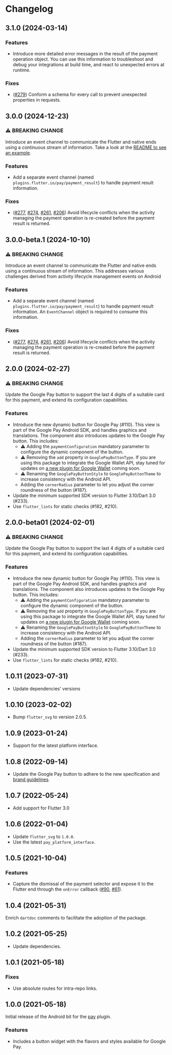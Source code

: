 # Changelog

## 3.1.0 (2024-03-14)

### Features

* Introduce more detailed error messages in the result of the payment operation object. You can use this information to  troubleshoot and debug your integrations at build time, and react to unexpected errors at runtime.

### Fixes
* ([#279](https://github.com/google-pay/flutter-plugin/issues/279)) Conform a schema for every call to prevent unexpected properties in requests.

## 3.0.0 (2024-12-23)
### ⚠ BREAKING CHANGE
Introduce an event channel to communicate the Flutter and native ends using a continuous stream of information. Take a look at the [README to see an example](../pay/README.md#handling-a-payment-result-response-android-only).

### Features

* Add a separate event channel (named `plugins.flutter.io/pay/payment_result`) to handle payment result information.

### Fixes
* ([#277](https://github.com/google-pay/flutter-plugin/issues/277), [#274](https://github.com/google-pay/flutter-plugin/issues/274), [#261](https://github.com/google-pay/flutter-plugin/issues/261), [#206](https://github.com/google-pay/flutter-plugin/issues/206)) Avoid lifecycle conflicts when the activity managing the payment operation is re-created before the payment result is returned.

## 3.0.0-beta.1 (2024-10-10)
### ⚠ BREAKING CHANGE
Introduce an event channel to communicate the Flutter and native ends using a continuous stream of information. This addresses various challenges derived from activity lifecycle management events on Android

### Features

* Add a separate event channel (named `plugins.flutter.io/pay/payment_result`) to handle payment result information. An `EventChannel` object is required to consume this information.

### Fixes
* ([#277](https://github.com/google-pay/flutter-plugin/issues/277), [#274](https://github.com/google-pay/flutter-plugin/issues/274), [#261](https://github.com/google-pay/flutter-plugin/issues/261), [#206](https://github.com/google-pay/flutter-plugin/issues/206)) Avoid lifecycle conflicts when the activity managing the payment operation is re-created before the payment result is returned.

## 2.0.0 (2024-02-27)
### ⚠ BREAKING CHANGE
Update the Google Pay button to support the last 4 digits of a suitable card for this payment, and extend its configuration capabilities.

### Features

* Introduce the new dynamic button for Google Pay (#110). This view is part of the Google Pay Android SDK, and handles graphics and translations. The component also introduces updates to the Google Pay button. This includes:
    * ⚠ Adding the `paymentConfiguration` mandatory parameter to configure the dynamic component of the button.
    * ⚠ Removing the `add` property in `GooglePayButtonType`. If you are using this package to integrate the Google Wallet API, stay tuned for updates on [a new plugin for Google Wallet](https://github.com/google-wallet) coming soon.
    * ⚠ Renaming the `GooglePayButtonStyle` to `GooglePayButtonTheme` to increase consistency with the Android API.
    * Adding the `cornerRadius` parameter to let you adjust the corner roundness of the button (#187).
* Update the minimum supported SDK version to Flutter 3.10/Dart 3.0 (#233).
* Use `flutter_lints` for static checks (#182, #210).

## 2.0.0-beta01 (2024-02-01)
### ⚠ BREAKING CHANGE
Update the Google Pay button to support the last 4 digits of a suitable card for this payment, and extend its configuration capabilities.

### Features

* Introduce the new dynamic button for Google Pay (#110). This view is part of the Google Pay Android SDK, and handles graphics and translations. The component also introduces updates to the Google Pay button. This includes:
    * ⚠ Adding the `paymentConfiguration` mandatory parameter to configure the dynamic component of the button.
    * ⚠ Removing the `add` property in `GooglePayButtonType`. If you are using this package to integrate the Google Wallet API, stay tuned for updates on [a new plugin for Google Wallet](https://github.com/google-wallet) coming soon.
    * ⚠ Renaming the `GooglePayButtonStyle` to `GooglePayButtonTheme` to increase consistency with the Android API.
    * Adding the `cornerRadius` parameter to let you adjust the corner roundness of the button (#187).
* Update the minimum supported SDK version to Flutter 3.10/Dart 3.0 (#233).
* Use `flutter_lints` for static checks (#182, #210).

## 1.0.11 (2023-07-31)

* Update dependencies' versions

## 1.0.10 (2023-02-02)

* Bump `flutter_svg` to version 2.0.5.

## 1.0.9 (2023-01-24)

* Support for the latest platform interface.

## 1.0.8 (2022-09-14)

* Update the Google Pay button to adhere to the new specification and [brand guidelines](https://developers.google.com/pay/api/android/guides/brand-guidelines).

## 1.0.7 (2022-05-24)

* Add support for Flutter 3.0

## 1.0.6 (2022-01-04)

* Update `flutter_svg` to `1.0.0`.
* Use the latest `pay_platform_interface`.

## 1.0.5 (2021-10-04)

### Features
* Capture the dismissal of the payment selector and expose it to the Flutter end through the `onError` callback ([#90](https://github.com/google-pay/flutter-plugin/issues/90), [#61](https://github.com/google-pay/flutter-plugin/issues/61)).

## 1.0.4 (2021-05-31)
Enrich `dartdoc` comments to facilitate the adoption of the package.

## 1.0.2 (2021-05-25)

* Update dependencies.

## 1.0.1 (2021-05-18)

### Fixes

* Use absolute routes for intra-repo links.

## 1.0.0 (2021-05-18)
Initial release of the Android bit for the [pay](https://pub.dev/packages/pay) plugin.

### Features

* Includes a button widget with the flavors and styles available for Google Pay.
